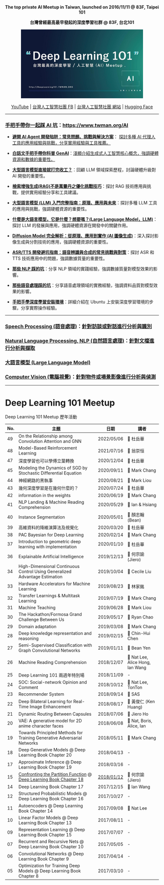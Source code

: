 
<p align="center">
  <strong>The top private AI Meetup in Taiwan, launched on 2016/11/11 @ 83F, Taipei 101</strong>
</p>
<p align="center">
  <strong>台灣曾經最高最早發起的深度學習社群 @ 83F, 台北101</strong>
</p>  
<p align="center">
  <img src="https://github.com/Deep-Learning-101/.github/blob/main/images/DeepLearning101.JPG?raw=true" alt="Deep Learning 101" width="400">
</p>
<p align="center">
  <a href="https://www.youtube.com/@DeepLearning101">YouTube</a> | 
  <a href="https://www.facebook.com/groups/525579498272187/">台灣人工智慧社團 FB</a> | 
  <a href="http://DeepLearning101.TWMAN.ORG">台灣人工智慧社團 網站</a> | 
  <a href="https://huggingface.co/DeepLearning101">Hugging Face</a>
</p>

---

### [手把手帶你一起踩 AI 坑](https://blog.twman.org/p/deeplearning101.html)：https://www.twman.org/AI

- **[避開 AI Agent 開發陷阱：常見問題、挑戰與解決方案](https://blog.twman.org/2025/03/AIAgent.html)**：  [探討多種 AI 代理人工具的應用經驗與挑戰，分享實用經驗與工具推薦。](https://deep-learning-101.github.io/agent)

- **[白話文手把手帶你科普 GenAI](https://blog.twman.org/2024/08/LLM.html)**：[淺顯介紹生成式人工智慧核心概念，強調硬體資源和數據的重要性。](https://deep-learning-101.github.io/GenAI)

- **[大型語言模型直接就打完收工？](https://blog.twman.org/2024/09/LLM.html)**：回顧 LLM 領域探索歷程，討論硬體升級對 AI 開發的重要性。

- **[檢索增強生成(RAG)不是萬靈丹之優化挑戰技巧](https://blog.twman.org/2024/07/RAG.html)**：探討 RAG 技術應用與挑戰，提供實用經驗分享和工具建議。

- **[大型語言模型 (LLM) 入門完整指南：原理、應用與未來](https://blog.twman.org/2024/02/LLM.html)**：探討多種 LLM 工具的應用與挑戰，強調硬體資源的重要性。

- **[什麼是大語言模型，它是什麼？想要嗎？(Large Language Model，LLM)](https://blog.twman.org/2023/04/GPT.html)**：探討 LLM 的發展與應用，強調硬體資源在開發中的關鍵作用。

- **[Diffusion Model 完全解析：從原理、應用到實作 (AI 圖像生成)](https://blog.twman.org/2024/11/diffusion.html)**：深入探討影像生成與分割技術的應用，強調硬體資源的重要性。

- **[ASR/TTS 開發避坑指南：語音辨識與合成的常見挑戰與對策](https://blog.twman.org/2024/02/asr-tts.html)**：探討 ASR 和 TTS 技術應用中的問題，強調數據質量的重要性。

- **[那些 NLP 踩的坑](https://blog.twman.org/2021/04/NLP.html)**：分享 NLP 領域的實踐經驗，強調數據質量對模型效果的影響。

- **[那些語音處理踩的坑](https://blog.twman.org/2021/04/ASR.html)**：分享語音處理領域的實務經驗，強調資料品質對模型效果的影響。

- **[手把手學深度學習安裝環境](https://blog.twman.org/2020/05/DeepLearning.html)**：詳細介紹在 Ubuntu 上安裝深度學習環境的步驟，分享實際操作經驗。

---

### [Speech Processing (語音處理)](https://github.com/Deep-Learning-101/Speech-Processing-Paper)：**[針對訪談或對話進行分析與識別](https://www.twman.org/AI/ASR)**

### [Natural Language Processing, NLP (自然語言處理)](https://github.com/Deep-Learning-101/Natural-Language-Processing-Paper)：**[針對文檔進行分析與擷取](https://www.twman.org/AI/NLP)**

### [大語言模型 (Large Language Model)](https://github.com/Deep-Learning-101/Natural-Language-Processing-Paper#llm)

### [Computer Vision (電腦視覺)](https://github.com/Deep-Learning-101/Computer-Vision-Paper)：**[針對物件或場景影像進行分析與偵測](https://www.twman.org/AI/CV)**  

---

# Deep Learning 101 Meetup

Deep Learning 101 Meetup 歷年活動

| No. | 主題 | 日期 | 講者 |
|-----|------|------|------|
| 49  | On the Relationship among Convolution Attention and GNN | 2022/05/06 | 👤 杜岳華 |
| 48  | Model-Based Reinforcement Learning | 2021/07/16 | 👤 翁崇恒 |
| 47  | 深度學習也可以學傅立葉轉換 | 2020/12/04 | 👤 杜岳華 |
| 45  | Modeling the Dynamics of SGD by Stochastic Differential Equation | 2020/09/11 | 👤 Mark Chang |
| 44  | 神經網路的黑執事 | 2020/08/21 | 👤 Mark Liou |
| 43  | 幾何深度學習是在幾何什麼的？ | 2020/07/24 | 👤 杜岳華 |
| 42  | information in the weights | 2020/06/19 | 👤 Mark Chang |
| 41  | NLP Landing & Machine Reading Comprehension | 2020/05/29 | 👤 Ian & Hsiang |
| 40  | Instance Segmentation | 2020/05/01 | 👤 顏志翰 (Bean) |
| 39  | 高維資料的降維演算法及視覺化 | 2020/03/20 | 👤 杜岳華 |
| 38  | PAC Bayesian for Deep Learning | 2020/02/14 | 👤 Mark Chang |
| 37  | Introduction to geometric deep learning with implementation | 2020/01/10 | 👤 杜岳華 |
| 36  | Explainable Artificial Intelligence | 2019/12/13 | 👤 何宗諭 (Jiero) |
| 34  | High-Dimensional Continuous Control Using Generalized Advantage Estimation | 2019/10/04 | 👤 Cecile Liu |
| 33  | Hardware Accelerators for Machine Learning | 2019/08/23 | 👤 林家銘 |
| 32  | Transfer Learnings & Multitask Learning | 2019/07/19 | 👤 Mark Chang |
| 31  | Machine Teaching | 2019/06/28 | 👤 Mark Liou |
| 30  | The Hackathon/Formosa Grand Challenge Between Us | 2019/05/17 | 👤 Ryan Chao |
| 29  | Domain adaptation | 2019/03/08 | 👤 Mark Chang |
| 28  | Deep knowledge representation and reasoning | 2019/02/15 | 👤 Chin-Hui Chen |
| 27  | Semi-Supervised Classification with Graph Convolutional Networks | 2019/01/11 | 👤 Bean Yen |
| 26  | Machine Reading Comprehension | 2018/12/07 | 👤 Nat Lee, Alice Hong, Ian Wang |
| 25  | Deep Learning 101 兩週年特別場 | 2018/11/09 | - |
| 24  | SOC: Social-network Opinion and Comment | 2018/10/12 | 👤 Nat Lee, TonTon |
| 23  | Recommender System | 2018/09/14 | 👤 SAS |
| 22  | Deep Bilateral Learning for Real-Time Image Enhancement | 2018/08/17 | 👤 黃俊仁 (Ken Huang) |
| 21  | Dynamic Routing Between Capsules | 2018/07/06 | 👤 Jiero Ho |
| 20  | VAE: A generative model for 2D anime character faces | 2018/06/08 | 👤 Nat, Boris, Alice, Ian |
| 19  | Towards Principled Methods for Training Generative Adversarial Networks | 2018/05/11 | 👤 Mark Chang |
| 18  | Deep Generative Models @ Deep Learning Book Chapter 20 | 2018/04/13 | - |
| 17  | Approximate Inference @ Deep Learning Book Chapter 19 | 2018/03/16 | - |
| 15  | [Confronting the Partition Function](https://deep-learning-101.github.io/Ch18) @ [Deep Learning Book Chapter 18](https://deep-learning-101.github.io/PDF18) | [2018/01/12](https://www.youtube.com/watch?v=yw1JDopTuwo) | 👤 何宗諭 (Jiero) |
| 14  | Deep Learning Book Chapter 17 | 2017/12/15 | 👤 Ian Wang |
| 12  | Structured Probabilistic Models @ Deep Learning Book Chapter 16 | 2017/10/27 | - |
| 11  | Autoencoders @ Deep Learning Book Chapter 14 | 2017/09/08 | 👤 Nat Lee |
| 10  | Linear Factor Models @ Deep Learning Book Chapter 13 | 2017/08/11 | - |
| 09  | Representation Learning @ Deep Learning Book Chapter 15 | 2017/07/07 | - |
| 07  | Recurrent and Recursive Nets @ Deep Learning Book Chapter 10 | 2017/05/05 | - |
| 06  | Convolutional Networks @ Deep Learning Book Chapter 9 | 2017/04/14 | - |
| 05  | Optimization for Training Deep Models @ Deep Learning Book Chapter 8 | 2017/03/10 | - |
